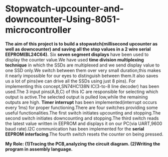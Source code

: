 # Stopwatch-upcounter-and-downcounter-Using-8051-microcontroller

**The aim of this project is to build a stopwatch(millisecond upcounter as well as downcounter) and saving all the stop values in a 2 wire serial EEPROM(BL24C64).**
Six **seven segment displays** have been used to display the counter value.We have used **time division multiplexing technique** in which the SSDs are multiplexed and we send display value to one SSD only.We switch between them over very small duration,this makes it nearly impossible for our eyes to distinguish between them.It also saves us a lot of pins(we can drive all the SSDs using just 8 pins). For implementing this concept,SN74HC138N IC(3-to-8 line decoder) has been used.The 3 input pins(A,B,C) of this IC are responsible for selecting which output is active.The selected output is pulled low,while the remaining outputs are high.
**Timer interrupt** has been implemented(interrupt occurs every 1ms) for proper functioning.There are four switches providing some useful functionalities.The first switch initiates upcounting and stopping.The second switch initiates downcounting and stopping.The third switch reads the latest value written in EEPROM and displays it on our PC(via UART,9600 baud rate).I2C communication has been implemented for the **serial EEPROM interfacing**.The fourth switch resets the counter on being pressed.

**My Role:
(1)Tracing the PCB,analyzing the circuit diagram.
(2)Writing the program in assembly language.**


